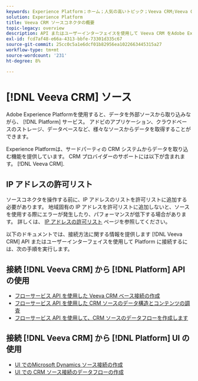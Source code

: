 ```yaml
---
keywords: Experience Platform；ホーム；人気の高いトピック；Veeva CRM;Veeva CRM;veeva;crm
solution: Experience Platform
title: Veeva CRM ソースコネクタの概要
topic-legacy: overview
description: API またはユーザーインターフェイスを使用して Veeva CRM をAdobe Experience Platformに接続する方法を説明します。
exl-id: fcd7af48-e66a-4313-bbfe-73301d335c67
source-git-commit: 25cc0c5a1e6dcf01b82956ea1022663445315a27
workflow-type: tm+mt
source-wordcount: '231'
ht-degree: 8%

---
```


# [!DNL Veeva CRM] ソース

Adobe Experience Platformを使用すると、データを外部ソースから取り込みながら、 [!DNL Platform] サービス。 アドビのアプリケーション、クラウドベースのストレージ、データベースなど、様々なソースからデータを取得することができます。

Experience Platformは、サードパーティの CRM システムからデータを取り込む機能を提供しています。 CRM プロバイダーのサポートには以下が含まれます。 [!DNL Veeva CRM].

## IP アドレスの許可リスト

ソースコネクタを操作する前に、IP アドレスのリストを許可リストに追加する必要があります。 地域固有の IP アドレスを許可リストに追加しないと、ソースを使用する際にエラーが発生したり、パフォーマンスが低下する場合があります。 詳しくは、 [IP アドレスの許可リスト](../../ip-address-allow-list.md) ページを参照してください。

以下のドキュメントでは、接続方法に関する情報を提供します [!DNL Veeva CRM] API またはユーザーインターフェイスを使用して Platform に接続するには、次の手順を実行します。

## 接続 [!DNL Veeva CRM] から [!DNL Platform] API の使用

- [フローサービス API を使用した Veeva CRM ベース接続の作成](../../tutorials/api/create/crm/veeva.md)
- [フローサービス API を使用した CRM ソースのデータ構造とコンテンツの調査](../../tutorials/api/explore/crm.md)
- [フローサービス API を使用して、CRM ソースのデータフローを作成します](../../tutorials/api/collect/crm.md)

## 接続 [!DNL Veeva CRM] から [!DNL Platform] UI の使用

- [UI でのMicrosoft Dynamics ソース接続の作成](../../tutorials/ui/create/crm/veeva.md)
- [UI での CRM ソース接続のデータフローの作成](../../tutorials/ui/dataflow/crm.md)
